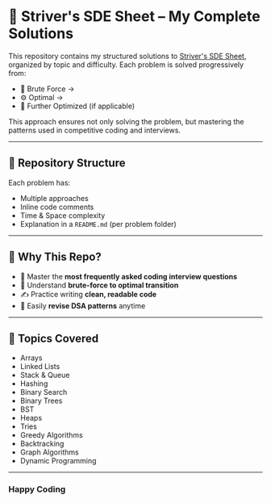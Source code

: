 # 🚀 Striver's SDE Sheet – My Complete Solutions

This repository contains my structured solutions to [Striver's SDE Sheet](https://takeuforward.org/interviews/strivers-sde-sheet-top-coding-interview-problems/), organized by topic and difficulty. Each problem is solved progressively from:

- 🧠 Brute Force →  
- ⚙️ Optimal →  
- 🚀 Further Optimized (if applicable)

This approach ensures not only solving the problem, but mastering the patterns used in competitive coding and interviews.

---

## 📂 Repository Structure


Each problem has:
- Multiple approaches
- Inline code comments
- Time & Space complexity
- Explanation in a `README.md` (per problem folder)

---

## 🎯 Why This Repo?

- 📘 Master the **most frequently asked coding interview questions**
- 💬 Understand **brute-force to optimal transition**
- ✍️ Practice writing **clean, readable code**
- 🔁 Easily **revise DSA patterns** anytime

---

## 🧠 Topics Covered

- Arrays
- Linked Lists
- Stack & Queue
- Hashing
- Binary Search
- Binary Trees
- BST
- Heaps
- Tries
- Greedy Algorithms
- Backtracking
- Graph Algorithms
- Dynamic Programming

---

### Happy Coding

